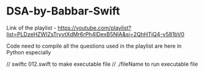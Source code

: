 # DSA-by-Babbar-Swift

Link of the playlist - https://youtube.com/playlist?list=PLDzeHZWIZsTryvtXdMr6rPh4IDexB5NIA&si=2QhHTjQ4-v581bV0


Code need to compile all the questions used in the playlist are here in Python especially


// swiftc 012.swift to make executable file
// ./fileName to run executable file